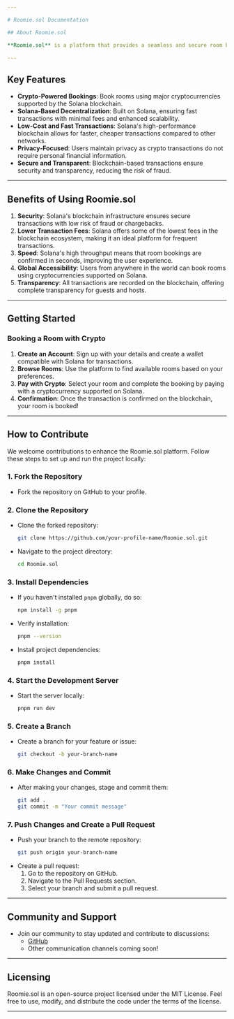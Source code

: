 ```yaml
---

# Roomie.sol Documentation

## About Roomie.sol

**Roomie.sol** is a platform that provides a seamless and secure room booking service powered by cryptocurrency on the **Solana blockchain**. By leveraging Solana's fast, scalable, and low-cost transactions, Roomie.sol offers users a decentralized and transparent way to book accommodations while benefiting from the security and privacy of crypto payments.

---
```


## Key Features

- **Crypto-Powered Bookings**: Book rooms using major cryptocurrencies supported by the Solana blockchain.
- **Solana-Based Decentralization**: Built on Solana, ensuring fast transactions with minimal fees and enhanced scalability.
- **Low-Cost and Fast Transactions**: Solana's high-performance blockchain allows for faster, cheaper transactions compared to other networks.
- **Privacy-Focused**: Users maintain privacy as crypto transactions do not require personal financial information.
- **Secure and Transparent**: Blockchain-based transactions ensure security and transparency, reducing the risk of fraud.

---

## Benefits of Using Roomie.sol

1. **Security**: Solana's blockchain infrastructure ensures secure transactions with low risk of fraud or chargebacks.
2. **Lower Transaction Fees**: Solana offers some of the lowest fees in the blockchain ecosystem, making it an ideal platform for frequent transactions.
3. **Speed**: Solana's high throughput means that room bookings are confirmed in seconds, improving the user experience.
4. **Global Accessibility**: Users from anywhere in the world can book rooms using cryptocurrencies supported on Solana.
5. **Transparency**: All transactions are recorded on the blockchain, offering complete transparency for guests and hosts.

---

## Getting Started

### Booking a Room with Crypto
1. **Create an Account**: Sign up with your details and create a wallet compatible with Solana for transactions.
2. **Browse Rooms**: Use the platform to find available rooms based on your preferences.
3. **Pay with Crypto**: Select your room and complete the booking by paying with a cryptocurrency supported on Solana.
4. **Confirmation**: Once the transaction is confirmed on the blockchain, your room is booked!

---

## How to Contribute

We welcome contributions to enhance the Roomie.sol platform. Follow these steps to set up and run the project locally:

### 1. Fork the Repository
- Fork the repository on GitHub to your profile.

### 2. Clone the Repository
- Clone the forked repository:
  ```bash
  git clone https://github.com/your-profile-name/Roomie.sol.git
  ```
- Navigate to the project directory:
  ```bash
  cd Roomie.sol
  ```

### 3. Install Dependencies
- If you haven't installed `pnpm` globally, do so:
  ```bash
  npm install -g pnpm
  ```
- Verify installation:
  ```bash
  pnpm --version
  ```
- Install project dependencies:
  ```bash
  pnpm install
  ```

### 4. Start the Development Server
- Start the server locally:
  ```bash
  pnpm run dev
  ```

### 5. Create a Branch
- Create a branch for your feature or issue:
  ```bash
  git checkout -b your-branch-name
  ```

### 6. Make Changes and Commit
- After making your changes, stage and commit them:
  ```bash
  git add .
  git commit -m "Your commit message"
  ```

### 7. Push Changes and Create a Pull Request
- Push your branch to the remote repository:
  ```bash
  git push origin your-branch-name
  ```
- Create a pull request:
  1. Go to the repository on GitHub.
  2. Navigate to the Pull Requests section.
  3. Select your branch and submit a pull request.

---

## Community and Support

- Join our community to stay updated and contribute to discussions:
  - [GitHub](https://github.com/Tufailahmed-Bargir/Roomie.sol)
  - Other communication channels coming soon!

---

## Licensing

Roomie.sol is an open-source project licensed under the MIT License. Feel free to use, modify, and distribute the code under the terms of the license.

---
